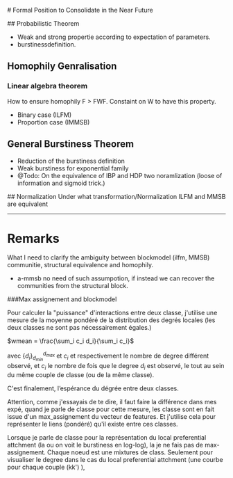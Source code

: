 
# Formal Position to Consolidate in the Near Future


## Probabilistic Theorem

* Weak and strong propertie according to expectation of parameters.
* burstinessdefinition.


## Homophily Genralisation

### Linear algebra theorem
How to ensure homophily F > FWF. Constaint on W to have this property.

* Binary case (ILFM)
* Proportion case (IMMSB)

## General Burstiness Theorem

* Reduction of the burstiness definition
* Weak burstiness for exponential family
* @Todo: On the equivalence of IBP and HDP two noramlization (loose of information and sigmoid trick.)


## Normalization
Under what transformation/Normalization ILFM and MMSB are equivalent


---------------------------------

# Remarks

What I need to clarify the ambiguity between blockmodel (ilfm, MMSB) communitie, structural equivalence and homophily.

* a-mmsb no need of such assumpotion, if instead we can recover the communities from the structural block.


###Max assignement and blockmodel

Pour calculer la "puissance" d'interactions entre deux classe, j'utilise une mesure de la moyenne pondéré de la distribution des degrés locales (les deux classes ne sont pas nécessairement égales.)
 
$wmean = \frac{\sum_i c_i d_i}{\sum_i c_i}$

avec $\{d_i\}_{d_{min}}^{d_{max}}$ et  $c_i$ et  respectivement  le nombre de degree différent observé, et $c_i$ le nombre de fois que le degree $d_i$ est observé, le tout au sein du même couple de classe (ou de la même classe).

C'est finalement, l’espérance du dégrée entre deux classes.

Attention, comme j'essayais de te dire, il faut faire la différence dans mes expé, quand je parle de classe pour cette mesure,  les classe sont en fait issue d'un max_assignement du vecteur de features.
Et j'utilise cela pour représenter le liens (pondéré) qu'il existe entre ces classes.

Lorsque je parle de classe pour la représentation du local preferential attchment (la ou on voit le burstiness en log-log), la je ne fais pas de max-assignement. Chaque noeud est une mixtures de class. Seulement pour visualiser le degree dans le cas du local preferential attchment (une courbe pour chaque couple (kk') ), 

 

